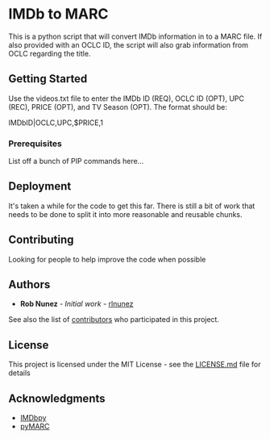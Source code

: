 # IMDb to MARC

This is a python script that will convert IMDb information in to a MARC file. If also provided with an OCLC ID, the script will also grab information from OCLC regarding the title.

## Getting Started

Use the videos.txt file to enter the IMDb ID (REQ), OCLC ID (OPT), UPC (REC), PRICE (OPT), and TV Season (OPT). The format should be:

IMDbID|OCLC,UPC,$PRICE,1

### Prerequisites

List off a bunch of PIP commands here...

## Deployment

It's taken a while for the code to get this far. There is still a bit of work that needs to be done to split it into more reasonable and reusable chunks. 

## Contributing

Looking for people to help improve the code when possible


## Authors

* **Rob Nunez** - *Initial work* - [rlnunez](https://github.com/rlnunez)

See also the list of [contributors](https://github.com/rlnunez/IMDb-to-MARC/contributors) who participated in this project.

## License

This project is licensed under the MIT License - see the [LICENSE.md](LICENSE.md) file for details

## Acknowledgments

* [IMDbpy](https://github.com/alberanid/imdbpy)
* [pyMARC](https://github.com/edsu/pymarc)
